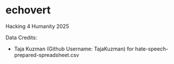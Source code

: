 # echovert
Hacking 4 Humanity 2025

Data Credits: 
- Taja Kuzman (Github Username: TajaKuzman) for hate-speech-prepared-spreadsheet.csv
